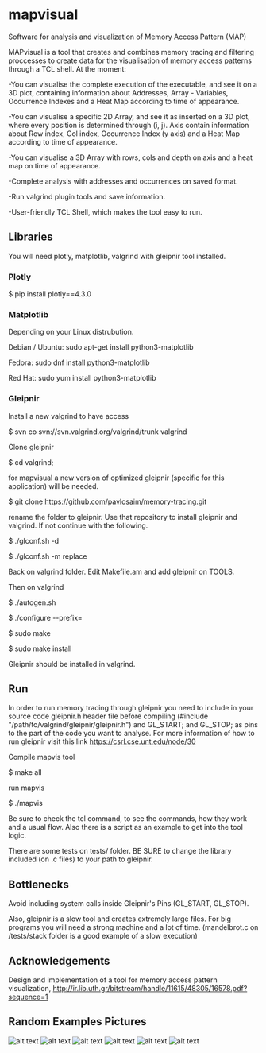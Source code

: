 # mapvisual
Software for analysis and visualization of Memory Access Pattern (MAP)

MAPvisual is a tool that creates and combines memory tracing and filtering proccesses to create data for the visualisation of memory access  patterns through a TCL shell. At the moment:

-You can visualise the complete execution of the executable, and see it on a 3D plot, containing information about Addresses, Array - Variables, Occurrence Indexes and a Heat Map according to time of appearance.

-You can visualise a specific 2D Array, and see it as inserted on a 3D plot, where every position is determined through (i, j). Axis contain information about Row index, Col index, Occurrence Index (y axis) and a Heat Map according to time of appearance.

-You can visualise a 3D Array with rows, cols and depth on axis and a heat map on time of appearance. 

-Complete analysis with addresses and occurrences on saved format.

-Run valgrind plugin tools and save information.

-User-friendly TCL Shell, which makes the tool easy to run.

## Libraries
You will need plotly, matplotlib, valgrind with gleipnir tool installed.
### Plotly
$ pip install plotly==4.3.0
### Matplotlib 
Depending on your Linux distrubution.

Debian / Ubuntu: sudo apt-get install python3-matplotlib

Fedora: sudo dnf install python3-matplotlib

Red Hat: sudo yum install python3-matplotlib
### Gleipnir
Install a new valgrind to have access

$ svn co svn://svn.valgrind.org/valgrind/trunk valgrind

Clone gleipnir

$ cd valgrind; 

for mapvisual a new version of optimized gleipnir (specific for this application) will be needed.

$ git clone https://github.com/pavlosaim/memory-tracing.git

rename the folder to gleipnir. Use that repository to install gleipnir and valgrind. If not continue with the following.

$ ./glconf.sh -d

$ ./glconf.sh -m replace

Back on valgrind folder. Edit Makefile.am and add gleipnir on TOOLS.

Then on valgrind

$ ./autogen.sh

$ ./configure --prefix=<current valgrind dir>

$ sudo make

$ sudo make install

Gleipnir should be installed in valgrind. 

## Run
In order to run memory tracing through gleipnir you need to include in your source code gleipnir.h header file 
before compiling (#include "/path/to/valgrind/gleipnir/gleipnir.h") and GL_START; and GL_STOP; as pins to the part of the code you want
to analyse. For more information of how to run gleipnir visit this link https://csrl.cse.unt.edu/node/30

Compile mapvis tool

$ make all

run mapvis

$ ./mapvis

Be sure to check the <help> tcl command, to see the commands, how they work and a usual flow. Also there is a script as an example to get into the tool logic.

There are some tests on tests/ folder. BE SURE to change the library included (on .c files) to your path to gleipnir.  

## Bottlenecks
Avoid including system calls inside Gleipnir's Pins (GL_START, GL_STOP).

Also, gleipnir is a slow tool and creates extremely large files. For big programs you will need a strong machine and a lot 
of time. (mandelbrot.c on /tests/stack folder is a good example of a slow execution)

## Acknowledgements
Design and implementation of a tool for memory access
pattern visualization, http://ir.lib.uth.gr/bitstream/handle/11615/48305/16578.pdf?sequence=1

## Random Examples Pictures 
![alt text](https://i.ibb.co/WWcJZ8C/3dblockedsample.png "3d blocked mm sample")
![alt text](https://i.ibb.co/rF51w7r/mandelbrotsample.png "mandelbrot part sample")
![alt text](https://i.ibb.co/n7sLjqx/matrixcolyarraysample.png "random column y")
![alt text](https://i.ibb.co/Y2bQ25C/perarraymapsample.png "per array sample")
![alt text](https://i.ibb.co/NWk0KYP/3dtangledsample.png "3d tangled sample")
![alt text](https://i.ibb.co/rMBbD44/3darrsample.png "3d array sample")

